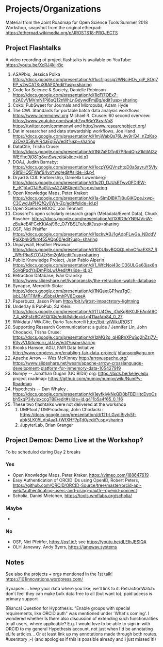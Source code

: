 # Projects/Organizations
Material from the Joint Roadmap for Open Science Tools Summer 2018 Workshop, snapshot from the original etherpad: https://etherpad.wikimedia.org/p/JROSTS18-PROJECTS
 
## Project Flashtalks
A video recording of project flashtalks is available on YouTube: https://youtu.be/XcRJ4kjjrBc
1. ASAPbio, Jessica Polka https://docs.google.com/presentation/d/1uc1jipssig2WNciHOv_qiP_8Oq7EP_s2wCATKuX8AF0/edit?usp=sharing
1. Code for Science & Society, Danielle Robinson https://docs.google.com/presentation/d/1IdFi7OEx7-n2A0vVMVmN1Pi6pQ12nWhLnGdywdFmjBg/edit?usp=sharing
1. Coko: PubSweet for Journals and Micropubs, Adam Hyde
1. The CWL Standards for portable batch data analysis workflows, https://www.commonwl.org Michael R. Crusoe: 60 second overview: https://www.youtube.com/watch?v=86eY8xs-Vo8 https://twitter.com/commonwl and http://www.researchobject.org/
1. Dat in researcher and data stewardship workflows, Joe Hand https://docs.google.com/presentation/d/1mjWabQs76LJw9riQ4_nZzKsoJ2Dvz058vAiR4aEglEA/edit?usp=sharing
1. DataCite, Trisha Cruse:  https://docs.google.com/presentation/d/1Nt7aFDTq67PRqdOjxz1kItlAt3zWEYhc9jO81g8vnSw/edit#slide=id.p1
1. DOAJ, Judith Barnsby: https://docs.google.com/presentation/d/1ocpYGQVnzhtqD0a5ayruY5VIyS8f6HQ5FWef94voYwg/edit#slide=id.p4
1. Dryad & CDL Partnership, Daniella Lowenberg: https://docs.google.com/presentation/d/1u2D_DJUsETwvOFDIEW-E_rK1jAuG1JIBa0UzvA2Z4BQ/edit?usp=sharing
1. Open Knowledge Maps, Peter Kraker: https://docs.google.com/presentation/d/1a-SlmDIBKTjBuGiKQpeJxwp-C3CwdJaPHQfQy0Wh-Zc/edit#slide=id.p1
1. Open Science MOOC, Jon Tennant
1. Crossref's open scholarly research graph (Metadata/Event Data), Chuck Koscher: https://docs.google.com/presentation/d/1X8D9cYN9IJVinW-zBuAcE4FGxKKiAsj96c_O7YBSLTo/edit?usp=sharing
1. OSF, Nici Pfeiffer https://docs.google.com/presentation/d/1qckvABJ1gAdpFLwGa_NBddVPgjXbnkGfkrpf55AQp60/edit?usp=sharing
1. Unpaywall, Heather Piwowar https://docs.google.com/presentation/d/10DUIxvBQQQLnbnCfxaEXS7_R_W5rRkaSZO1J2r5m2gM/edit?usp=sharing 
1. Public Knowledge Project, Juan Pablo Alperin https://docs.google.com/presentation/d/1_WfcNoj43ciC36ULGe63jax8n5oVqPqdYaiDmPibLwU/edit#slide=id.p7
1. Retraction Database, Ivan Oransky https://www.slideshare.net/ivanoransky/the-retraction-watch-database 
1. Synapse, Meredith Slota: https://docs.google.com/presentation/d/1NQaetGP1wuTgC-ixbL3MTFlMft-u5bbsUmhPV8DxeeA 
1. Paperbuzz, Jason Priem http://bit.ly/jrost-impactstory-lightning
1. Underlay & PubPub, SJ Klein: https://docs.google.com/presentation/d/1TU4Ow_jOxKg8iK0JFEAp5t6C7_4_sKFsfz8OVEQi1Qs/edit#slide=id.g411aafab84_0_27
1. Wikidata / WikiCite, Dario Taraborelli http://bit.ly/WikiJROST 
1. Supporting Research Communications: a guide / Jennifer Lin, John Chodacki, Trisha Cruse: https://docs.google.com/presentation/d/1zMG2g_qHBRnXPuSg2hZzj7V-R3vvVU5tpejoru_aUZw/edit?usp=sharing 
1. Brooks Hanson, AGU, FAIR Data Initiative  http://www.copdess.org/enabling-fair-data-project/  bhanson@agu.org 
1. Apache Arrow -- Wes McKinney http://arrow.apache.org/ https://www.slideshare.net/wesm/apache-arrow-crosslanguage-development-platform-for-inmemory-data-105427919
1. Numpy -- Jonathan Dugan (UC BIDS) org: https://bids.berkeley.edu project roadmap: https://github.com/numpy/numpy/wiki/NumPy-Roadmap  
1. Hypothesis -- Dan Whaley . https://docs.google.com/presentation/d/1evfkjvkNxQD8bFBEIHtcDyxOsbh5xqP34yjpxccgTBE/edit#slide=id.g411b5a4f65_0_116
1. These two flashtalks were not delivered at the workshop
   1. DMPtool / DMProadmap, John Chodacki : https://docs.google.com/presentation/d/12f-LGydiBjvIy5f-abk5LK05LdbAaa1-fWfXHF7pTd0/edit?usp=sharing
   1. JupyterLab, Brian Granger
 
## Project Demos: Demo Live at the Workshop?
To be scheduled during Day 2 breaks
### Yes
* Open Knowledge Maps, Peter Kraker, https://vimeo.com/188647919
* Easy Authentication of ORCID iDs using OpenID, Robert Peters, https://github.com/ORCID/ORCID-Source/tree/master/orcid-api-web#authenticating-users-and-using-oauth--openid-connect
* Scholia, Daniel Mietchen, https://tools.wmflabs.org/scholia/
### Maybe
* 
### No
* OSF, Nici Pfeiffer, https://osf.io/; see https://youtu.be/dLEIhJESIQA
* OLH Janeway, Andy Byers, https://janeway.systems

## Notes
See also the projects + orgs mentioned in the 1st talk! https://101innovations.wordpress.com/
 
Synapse:  ... keep your data where you like; we'll link to it.
RetractionWatch: don't feel they can make bulk data free to all (but want to); paid access is primary support
 
[Bianca] Question for Hypothesis:
"Enable groups with special requirements, like ORCID auth" was mentioned under 'What's coming'. I wondered whether Is there also discussion of extending such functionalities to all users, where applicable? E.g. I would love to be able to sign in with ORCID to my general Hypothesis account, not just when I'd be annotating eLife articles... Or at least link up my annotations made through both routes. #userstory ;-)
(and apologies if this is possible already and I just missed it!)
